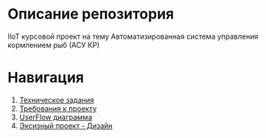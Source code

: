# Описание репозитория

IIoT курсовой проект на тему Автоматизированная система управления кормлением рыб (АСУ КР)

# Навигация

1. [Техническое задания](./docs/ТЗ.md)
2. [Требования к проекту](./docs/Требования.md)
3. [UserFlow диаграмма](./docs/userflow/UserFlow.pdf)
4. [Эксизный проект - Дизайн](./docs/sketches/design/DesignSketch.pdf)
